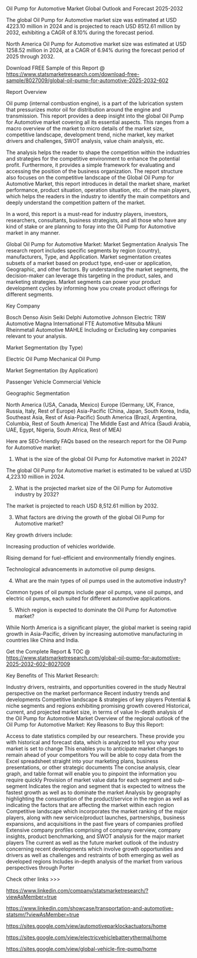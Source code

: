 Oil Pump for Automotive Market Global Outlook and Forecast 2025-2032

The global Oil Pump for Automotive market size was estimated at USD 4223.10 million in 2024 and is projected to reach USD 8512.61 million by 2032, exhibiting a CAGR of 8.10% during the forecast period.

North America Oil Pump for Automotive market size was estimated at USD 1258.52 million in 2024, at a CAGR of 6.94% during the forecast period of 2025 through 2032.

Download FREE Sample of this Report @ https://www.statsmarketresearch.com/download-free-sample/8027009/global-oil-pump-for-automotive-2025-2032-602


Report Overview

Oil pump (internal combustion engine), is a part of the lubrication system that pressurizes motor oil for distribution around the engine and transmission.
This report provides a deep insight into the global Oil Pump for Automotive market covering all its essential aspects. This ranges from a macro overview of the market to micro details of the market size, competitive landscape, development trend, niche market, key market drivers and challenges, SWOT analysis, value chain analysis, etc.

The analysis helps the reader to shape the competition within the industries and strategies for the competitive environment to enhance the potential profit. Furthermore, it provides a simple framework for evaluating and accessing the position of the business organization. The report structure also focuses on the competitive landscape of the Global Oil Pump for Automotive Market, this report introduces in detail the market share, market performance, product situation, operation situation, etc. of the main players, which helps the readers in the industry to identify the main competitors and deeply understand the competition pattern of the market.

In a word, this report is a must-read for industry players, investors, researchers, consultants, business strategists, and all those who have any kind of stake or are planning to foray into the Oil Pump for Automotive market in any manner.

Global Oil Pump for Automotive Market: Market Segmentation Analysis
The research report includes specific segments by region (country), manufacturers, Type, and Application. Market segmentation creates subsets of a market based on product type, end-user or application, Geographic, and other factors. By understanding the market segments, the decision-maker can leverage this targeting in the product, sales, and marketing strategies. Market segments can power your product development cycles by informing how you create product offerings for different segments.

Key Company

Bosch
Denso
Aisin Seiki
Delphi Automotive
Johnson Electric
TRW Automotive
Magna International
FTE Automotive
Mitsuba
Mikuni
Rheinmetall Automotive
MAHLE
Including or Excluding key companies relevant to your analysis.

Market Segmentation (by Type)

Electric Oil Pump
Mechanical Oil Pump

Market Segmentation (by Application)

Passenger Vehicle
Commercial Vehicle

Geographic Segmentation

North America (USA, Canada, Mexico)
Europe (Germany, UK, France, Russia, Italy, Rest of Europe)
Asia-Pacific (China, Japan, South Korea, India, Southeast Asia, Rest of Asia-Pacific)
South America (Brazil, Argentina, Columbia, Rest of South America)
The Middle East and Africa (Saudi Arabia, UAE, Egypt, Nigeria, South Africa, Rest of MEA)

Here are SEO-friendly FAQs based on the research report for the Oil Pump for Automotive market:

1. What is the size of the global Oil Pump for Automotive market in 2024?

The global Oil Pump for Automotive market is estimated to be valued at USD 4,223.10 million in 2024.

2. What is the projected market size of the Oil Pump for Automotive industry by 2032?

The market is projected to reach USD 8,512.61 million by 2032.

3. What factors are driving the growth of the global Oil Pump for Automotive market?

Key growth drivers include:

Increasing production of vehicles worldwide.

Rising demand for fuel-efficient and environmentally friendly engines.

Technological advancements in automotive oil pump designs.

4. What are the main types of oil pumps used in the automotive industry?

Common types of oil pumps include gear oil pumps, vane oil pumps, and electric oil pumps, each suited for different automotive applications.

5. Which region is expected to dominate the Oil Pump for Automotive market?

While North America is a significant player, the global market is seeing rapid growth in Asia-Pacific, driven by increasing automotive manufacturing in countries like China and India.

Get the Complete Report & TOC @ https://www.statsmarketresearch.com/global-oil-pump-for-automotive-2025-2032-602-8027009

Key Benefits of This Market Research:

Industry drivers, restraints, and opportunities covered in the study
Neutral perspective on the market performance
Recent industry trends and developments
Competitive landscape & strategies of key players
Potential & niche segments and regions exhibiting promising growth covered
Historical, current, and projected market size, in terms of value
In-depth analysis of the Oil Pump for Automotive Market
Overview of the regional outlook of the Oil Pump for Automotive Market:
Key Reasons to Buy this Report:

Access to date statistics compiled by our researchers. These provide you with historical and forecast data, which is analyzed to tell you why your market is set to change
This enables you to anticipate market changes to remain ahead of your competitors
You will be able to copy data from the Excel spreadsheet straight into your marketing plans, business presentations, or other strategic documents
The concise analysis, clear graph, and table format will enable you to pinpoint the information you require quickly
Provision of market value data for each segment and sub-segment
Indicates the region and segment that is expected to witness the fastest growth as well as to dominate the market
Analysis by geography highlighting the consumption of the product/service in the region as well as indicating the factors that are affecting the market within each region
Competitive landscape which incorporates the market ranking of the major players, along with new service/product launches, partnerships, business expansions, and acquisitions in the past five years of companies profiled
Extensive company profiles comprising of company overview, company insights, product benchmarking, and SWOT analysis for the major market players
The current as well as the future market outlook of the industry concerning recent developments which involve growth opportunities and drivers as well as challenges and restraints of both emerging as well as developed regions
Includes in-depth analysis of the market from various perspectives through Porter

Check other links >>>

https://www.linkedin.com/company/statsmarketresearch/?viewAsMember=true

https://www.linkedin.com/showcase/transportation-and-automotive-statsmr/?viewAsMember=true

https://sites.google.com/view/automotiveparklockactuators/home

https://sites.google.com/view/electricvehiclebatterythermal/home

https://sites.google.com/view/global-vehicle-fire-pump/home
